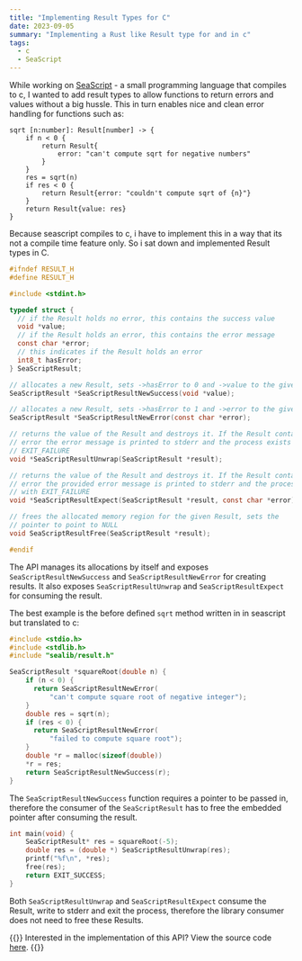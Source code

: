 ```yaml
---
title: "Implementing Result Types for C"
date: 2023-09-05
summary: "Implementing a Rust like Result type for and in c"
tags:
  - c
  - SeaScript
---
```


While working on [SeaScript](https://github.com/xNaCly/SeaScript) - a small
programming language that compiles to c, I wanted to add result types to allow
functions to return errors and values without a big hussle. This in turn
enables nice and clean error handling for functions such as:

```text
sqrt [n:number]: Result[number] -> {
    if n < 0 {
        return Result{
            error: "can't compute sqrt for negative numbers"
        }
    }
    res = sqrt(n)
    if res < 0 {
        return Result{error: "couldn't compute sqrt of {n}"}
    }
    return Result{value: res}
}
```

Because seascript compiles to c, i have to implement this in a way that its not
a compile time feature only. So i sat down and implemented Result types in C.

```c
#ifndef RESULT_H
#define RESULT_H

#include <stdint.h>

typedef struct {
  // if the Result holds no error, this contains the success value
  void *value;
  // if the Result holds an error, this contains the error message
  const char *error;
  // this indicates if the Result holds an error
  int8_t hasError;
} SeaScriptResult;

// allocates a new Result, sets ->hasError to 0 and ->value to the given value
SeaScriptResult *SeaScriptResultNewSuccess(void *value);

// allocates a new Result, sets ->hasError to 1 and ->error to the given error
SeaScriptResult *SeaScriptResultNewError(const char *error);

// returns the value of the Result and destroys it. If the Result contains an
// error the error message is printed to stderr and the process exists with
// EXIT_FAILURE
void *SeaScriptResultUnwrap(SeaScriptResult *result);

// returns the value of the Result and destroys it. If the Result contains an
// error the provided error message is printed to stderr and the process exists
// with EXIT_FAILURE
void *SeaScriptResultExpect(SeaScriptResult *result, const char *error);

// frees the allocated memory region for the given Result, sets the
// pointer to point to NULL
void SeaScriptResultFree(SeaScriptResult *result);

#endif
```

The API manages its allocations by itself and exposes
`SeaScriptResultNewSuccess` and `SeaScriptResultNewError` for creating results.
It also exposes `SeaScriptResultUnwrap` and `SeaScriptResultExpect` for
consuming the result.

The best example is the before defined `sqrt` method written in in seascript
but translated to c:

```c
#include <stdio.h>
#include <stdlib.h>
#include "sealib/result.h"

SeaScriptResult *squareRoot(double n) {
    if (n < 0) {
      return SeaScriptResultNewError(
          "can't compute square root of negative integer");
    }
    double res = sqrt(n);
    if (res < 0) {
      return SeaScriptResultNewError(
          "failed to compute square root");
    }
    double *r = malloc(sizeof(double))
    *r = res;
    return SeaScriptResultNewSuccess(r);
}
```

The `SeaScriptResultNewSuccess` function requires a pointer to be passed in,
therefore the consumer of the `SeaScriptResult` has to free the embedded
pointer after consuming the result.

```c
int main(void) {
    SeaScriptResult* res = squareRoot(-5);
    double res = (double *) SeaScriptResultUnwrap(res);
    printf("%f\n", *res);
    free(res);
    return EXIT_SUCCESS;
}
```

Both `SeaScriptResultUnwrap` and `SeaScriptResultExpect` consume the Result,
write to stderr and exit the process, therefore the library consumer does not
need to free these Results.

{{<callout type="Tip">}}
Interested in the implementation of this API? View the source code
[here](https://github.com/xNaCly/SeaScript/blob/master/sealib/result.c).
{{</callout>}}
